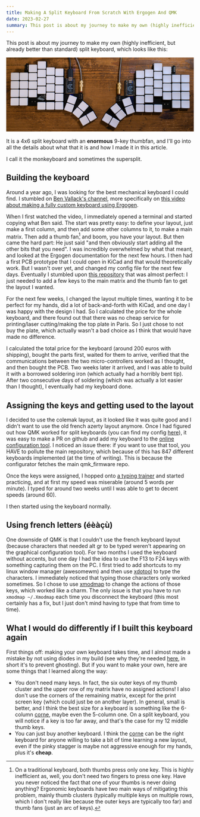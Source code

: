 ```yaml
---
title: Making A Split Keyboard From Scratch With Ergogen And QMK
date: 2023-02-27
summary: This post is about my journey to make my own (highly inefficient, but already better than standard) split keyboard.
---
```


This post is about my journey to make my own (highly inefficient, but already better than standard) split keyboard, which looks like this:

![The monkeyboard](monkeyboard.webp)

It is a 4x6 split keyboard with an **enormous** 9-key thumbfan, and I'll go into all the details about what that it is and how I made it in this article.

I call it the monkeyboard and sometimes the supersplit.

## Building the keyboard

Around a year ago, I was looking for the best mechanical keyboard I could find. I stumbled on [Ben Vallack's channel](https://www.youtube.com/channel/UC4NNPgQ9sOkBjw6GlkgCylg), more specifically on [this video about making a fully custom keyboard using Ergogen](https://www.youtube.com/watch?v=UKfeJrRIcxw).

When I first watched the video, I immediately opened a terminal and started copying what Ben said. The start was pretty easy: to define your layout, just make a first column, and then add some other columns to it, to make a main matrix. Then add a thumb fan[^1] and boom, you have your layout. But then came the hard part: He just said "and then obviously start adding all the other bits that you need". I was incredibly overwhelmed by what that meant, and looked at the Ergogen documentation for the next few hours. I then had a first PCB prototype that I could open in KiCad and that would theoretically work. But I wasn't over yet, and changed my config file for the next few days. Eventually I stumbled upon [this repository](https://github.com/scipioni/clavis) that was almost perfect: I just needed to add a few keys to the main matrix and the thumb fan to get the layout I wanted.

For the next few weeks, I changed the layout multiple times, wanting it to be perfect for my hands, did a lot of back-and-forth with KiCad, and one day I was happy with the design I had. So I calculated the price for the whole keyboard, and there found out that there was no cheap service for printing/laser cutting/making the top plate in Paris. So I just chose to not buy the plate, which actually wasn't a bad choice as I think that would have made no difference.

I calculated the total price for the keyboard (around 200 euros with shipping), bought the parts first, waited for them to arrive, verified that the communications between the two micro-controllers worked as I thought, and then bought the PCB. Two weeks later it arrived, and I was able to build it with a borrowed soldering iron (which actually had a horribly bent tip). After two consecutive days of soldering (which was actually a lot easier than I thought), I eventually had my keyboard done.

## Assigning the keys and getting used to the layout

I decided to use the colemak layout, as it looked like it was quite good and I didn't want to use the old french azerty layout anymore. Once I had figured out how QMK worked for split keyboards (you can find my config [here](https://github.com/tarneaux/qmk_firmware/tree/master/keyboards/supersplit)), it was easy to make a PR on github and add my keyboard to the [online configuration tool](https://config.qmk.fm/). I noticed an issue there: if you want to use that tool, you HAVE to pollute the main repository, which because of this has 847 different keyboards implemented (at the time of writing). This is because the configurator fetches the main qmk_firmware repo.

Once the keys were assigned, I hopped onto [a typing trainer](https://monkeytype.com/) and started practicing, and at first my speed was miserable (around 5 words per minute). I typed for around two weeks until I was able to get to decent speeds (around 60).

I then started using the keyboard normally.

## Using french letters (éèàçù)
One downside of QMK is that I couldn't use the french keyboard layout (because characters that needed alt gr to be typed weren't appearing on the graphical configuration tool). For two months I used the keyboard without accents, but one day I had the idea to use the F13 to F24 keys with something capturing them on the PC. I first tried to add shortcuts to my linux window manager (awesomewm) and then use [xdotool](https://man.archlinux.org/man/xdotool.1.en) to type the characters. I immediately noticed that typing those characters only worked sometimes. So I chose to use [xmodmap](https://wiki.archlinux.org/title/xmodmap) to change the actions of those keys, which worked like a charm. The only issue is that you have to run `xmodmap ~/.Xmodmap` each time you disconnect the keyboard (this most certainly has a fix, but I just don't mind having to type that from time to time).

## What I would do differently if I built this keyboard again

First things off: making your own keyboard takes time, and I almost made a mistake by not using diodes in my build (see why they're needed [here](https://deskthority.net/wiki/Rollover,_blocking_and_ghosting), in short it's to prevent ghosting). But if you want to make your own, here are some things that I learned along the way:
- You don't need many keys. In fact, the six outer keys of my thumb cluster and the upper row of my matrix have no assigned actions! I also don't use the corners of the remaining matrix, except for the print screen key (which could just be on another layer). In general, small is better, and I think the best size for a keyboard is something like the 6-column [corne](https://github.com/foostan/crkbd), maybe even the 5-column one. On a split keyboard, you will notice if a key is too far away, and that's the case for my 12 middle thumb keys.
- You can just buy another keyboard. I think the [corne](https://github.com/foostan/crkbd) can be the right keyboard for anyone willing to take a bit of time learning a new layout, even if the pinky stagger is maybe not aggressive enough for my hands, plus it's **cheap**.


[^1]:On a traditional keyboard, both thumbs press only one key. This is highly inefficient as, well, you don't need two fingers to press one key. Have you never noticed the fact that one of your thumbs is never doing anything? Ergonomic keyboards have two main ways of mitigating this problem, mainly thumb clusters (typically multiple keys on multiple rows, which I don't really like because the outer keys are typically too far) and thumb fans (just an arc of keys).

